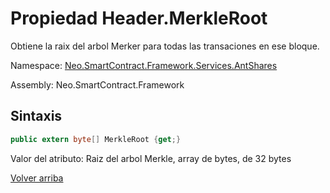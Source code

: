 # Propiedad Header.MerkleRoot

Obtiene la raix del arbol Merker para todas las transaciones en ese bloque.

Namespace: [Neo.SmartContract.Framework.Services.AntShares](../../AntShares.md)

Assembly: Neo.SmartContract.Framework

## Sintaxis

```c#
public extern byte[] MerkleRoot {get;}
```

Valor del atributo: Raiz del arbol Merkle, array de bytes, de 32 bytes



[Volver arriba](../header.md)
